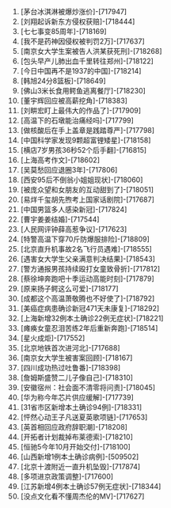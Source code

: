 
1. [茅台冰淇淋被爆炒涨价]-[717947]
1. [刘翔起诉新东方侵权获赔]-[718444]
1. [七七事变85周年]-[718169]
1. [我不是药神因侵权被判罚2万]-[717637]
1. [南京女大学生案被告人洪某获死刑]-[718268]
1. [包头早产儿肺出血千里转往郑州]-[718122]
1. [今日中国再不是1937的中国]-[718214]
1. [韩旭24分8篮板]-[718649]
1. [佛山3米长食用鳄鱼逃离餐厅]-[718230]
1. [董宇辉回应被高薪挖角]-[718383]
1. [刘畊宏盯上最伟大的作品了]-[717909]
1. [高温下的石墩能治痛经吗]-[717799]
1. [做核酸后在手上盖章是践踏尊严]-[717798]
1. [中国科学家发现9颗超富锂矮星]-[718158]
1. [横店7岁男孩36秒52个后手翻]-[716815]
1. [上海高考作文]-[718602]
1. [吴莫愁回应退圈3年]-[717806]
1. [西安95后不倒翁小姐姐现状]-[718060]
1. [被庞众望和女朋友的互动甜到了]-[718051]
1. [易烊千玺胡先煦考上国家话剧院]-[717687]
1. [中国男篮多人感染新冠]-[717824]
1. [曹宇姜姜结婚]-[717544]
1. [人民网评钟薛高惹争议]-[717623]
1. [特警高温下穿70斤防爆服排险]-[718809]
1. [北京直升机事故2名飞行员遇难]-[718555]
1. [遇害女大学生父亲满意判决结果]-[718543]
1. [警方通报男孩持续殴打女童致骨折]-[717812]
1. [蔡徐坤奔跑吧十季运动高能时刻]-[717879]
1. [原来扬子鳄这么可爱]-[718177]
1. [成都这个高温萧敬腾也不好使了]-[718792]
1. [美癌症病患确诊新冠471天未康复]-[718292]
1. [上海新增32例本土确诊22例无症状]-[718221]
1. [瘫痪女童忍泪苦练2年后重新奔跑]-[718514]
1. [星火成炬]-[717552]
1. [北京地铁首次进河北]-[717688]
1. [南京女大学生被害案回顾]-[718167]
1. [四川成功热过吐鲁番]-[718398]
1. [詹姆斯盛赞二儿子像自己]-[718310]
1. [安徽宿州：社会面不清零将问责]-[718045]
1. [华为称今年芯片供应缓解]-[717739]
1. [31省市区新增本土确诊94例]-[718331]
1. [怦然心动王子凡送夏英歌项链]-[717653]
1. [英首相回应政府辞职潮]-[718208]
1. [开拓者计划裁掉布莱德索]-[718210]
1. [恒驰5今年10月开始交付]-[718100]
1. [山西新增1例本土确诊病例]-[509502]
1. [北京十渡附近一直升机坠毁]-[717874]
1. [多项进京政策调整]-[717600]
1. [江苏新增4例本土确诊57例无症状]-[718344]
1. [没点文化看不懂周杰伦的MV]-[717627]